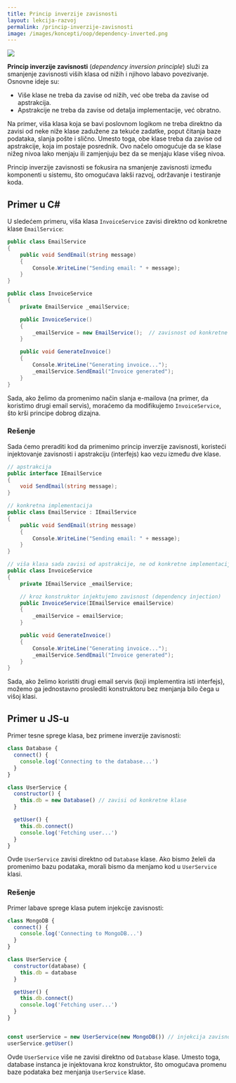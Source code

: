 ```yaml
---
title: Princip inverzije zavisnosti
layout: lekcija-razvoj
permalink: /princip-inverzije-zavisnosti
image: /images/koncepti/oop/dependency-inverted.png
---
```


![]({{page.image}})

**Princip inverzije zavisnosti** (*dependency inversion principle*) služi za smanjenje zavisnosti viših klasa od nižih i njihovo labavo povezivanje. Osnovne ideje su:

- Više klase ne treba da zavise od nižih, već obe treba da zavise od apstrakcija.
- Apstrakcije ne treba da zavise od detalja implementacije, već obratno.

Na primer, viša klasa koja se bavi poslovnom logikom ne treba direktno da zavisi od neke niže klase zadužene za tekuće zadatke, poput čitanja baze podataka, slanja pošte i slično. Umesto toga, obe klase treba da zavise od apstrakcije, koja im postaje posrednik. Ovo načelo omogućuje da se klase nižeg nivoa lako menjaju ili zamjenjuju bez da se menjaju klase višeg nivoa.

Princip inverzije zavisnosti se fokusira na smanjenje zavisnosti između komponenti u sistemu, što omogućava lakši razvoj, održavanje i testiranje koda. 

## Primer u C#

U sledećem primeru, viša klasa `InvoiceService` zavisi direktno od konkretne klase `EmailService`:

```cs
public class EmailService
{
    public void SendEmail(string message)
    {
        Console.WriteLine("Sending email: " + message);
    }
}

public class InvoiceService
{
    private EmailService _emailService;

    public InvoiceService()
    {
        _emailService = new EmailService();  // zavisnost od konkretne klase
    }

    public void GenerateInvoice()
    {
        Console.WriteLine("Generating invoice...");
        _emailService.SendEmail("Invoice generated");
    }
}
```

Sada, ako želimo da promenimo način slanja e-mailova (na primer, da koristimo drugi email servis), moraćemo da modifikujemo `InvoiceService`, što krši principe dobrog dizajna.

### Rešenje

Sada ćemo preraditi kod da primenimo princip inverzije zavisnosti, koristeći injektovanje zavisnosti i apstrakciju (interfejs) kao vezu između dve klase.

```cs
// apstrakcija
public interface IEmailService
{
    void SendEmail(string message);
}

// konkretna implementacija
public class EmailService : IEmailService
{
    public void SendEmail(string message)
    {
        Console.WriteLine("Sending email: " + message);
    }
}

// viša klasa sada zavisi od apstrakcije, ne od konkretne implementacije
public class InvoiceService
{
    private IEmailService _emailService;

    // kroz konstruktor injektujemo zavisnost (dependency injection)
    public InvoiceService(IEmailService emailService)
    {
        _emailService = emailService;
    }

    public void GenerateInvoice()
    {
        Console.WriteLine("Generating invoice...");
        _emailService.SendEmail("Invoice generated");
    }
}
```

Sada, ako želimo koristiti drugi email servis (koji implementira isti interfejs), možemo ga jednostavno proslediti konstruktoru bez menjanja bilo čega u višoj klasi.


## Primer u JS-u

Primer tesne sprege klasa, bez primene inverzije zavisnosti:

```js
class Database {
  connect() {
    console.log('Connecting to the database...')
  }
}

class UserService {
  constructor() {
    this.db = new Database() // zavisi od konkretne klase
  }

  getUser() {
    this.db.connect()
    console.log('Fetching user...')
  }
}
```

Ovde `UserService` zavisi direktno od `Database` klase. Ako bismo želeli da promenimo bazu podataka, morali bismo da menjamo kod u `UserService` klasi.

### Rešenje

Primer labave sprege klasa putem injekcije zavisnosti:

```js
class MongoDB {
  connect() {
    console.log('Connecting to MongoDB...')
  }
}

class UserService {
  constructor(database) {
    this.db = database
  }

  getUser() {
    this.db.connect()
    console.log('Fetching user...')
  }
}


const userService = new UserService(new MongoDB()) // injekcija zavisnosti kroz konstruktor
userService.getUser()
```

Ovde `UserService` više ne zavisi direktno od `Database` klase. Umesto toga, database instanca je injektovana kroz konstruktor, što omogućava promenu baze podataka bez menjanja `UserService` klase.

